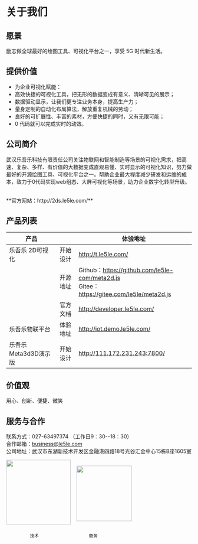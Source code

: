 # 关于我们

## 愿景

励志做全球最好的绘图工具、可视化平台之一，享受 5G 时代新生活。

## 提供价值

* 为企业可视化赋能：
* 高效快捷的可视化工具，把无形的数据变成有意义、清晰可见的展示；
* 数据驱动显示，让我们更专注业务本身，提高生产力；
* 量身定制的自动化布局算法，解放重复机械的劳动；
* 良好的可扩展性、丰富的素材，方便快捷的同时，又有无限可能；
* 0 代码就可以完成实时的动效。

## 公司简介

武汉乐吾乐科技有限责任公司关注物联网和智能制造等场景的可视化需求，把高速、复杂、多样、有价值的大数据变成直观易懂、实时显示的可视化知识，努力做最好的开源绘图工具、可视化平台之一。帮助企业最大程度减少研发和运维的成本，致力于0代码实现web组态、大屏可视化等场景，助力企业数字化转型升级。

<br>  
**官方网站：http://2ds.le5le.com/**
<br>  

## 产品列表

| 产品 |         | 体验地址 |  
| ---- | ------------ | ---- | 
| 乐吾乐 2D可视化    | 开始设计     | http://t.le5le.com/  | 
|     | 开源地址       | Github：https://github.com/le5le-com/meta2d.js  <br/>  Gitee：  https://gitee.com/le5le/meta2d.js| 
|    | 官方文档         | http://developer.le5le.com/  | 
| 乐吾乐物联平台   | 体验地址       | http://iot.demo.le5le.com/| 
| 乐吾乐 Meta3d3D演示版    |开始设计 | http://111.172.231.243:7800/   |  

## 价值观

用心、创新、便捷、微笑

## 服务与合作

联系方式：027-63497374 （工作日9：30--18：30）
<br>
合作邮箱：business@le5le.com
<br>
公司地址：武汉市东湖新技术开发区金融港四路18号光谷汇金中心15栋B座1605室
<br>

<div style="display:flex; justify-content:">
<img style="height:175px; " src="http://2ds.le5le.com/img/bin_wechat.9366bba6.jpg" >

<img style="height:150px; margin: 16px" src="http://2ds.le5le.com/assets/img/%E5%95%86%E5%8A%A1%E5%92%A8%E8%AF%A2%E4%BA%8C%E7%BB%B4%E7%A0%81.png" >

</div>
   
             技术                   商务           
